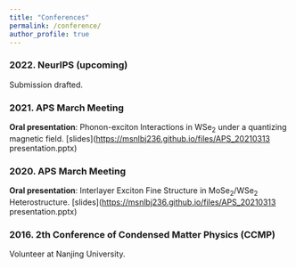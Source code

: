 ```yaml
---
title: "Conferences"
permalink: /conference/
author_profile: true
---
```



### 2022. NeurIPS (upcoming)
Submission drafted.

### 2021. APS March Meeting
**Oral presentation**: Phonon-exciton Interactions in WSe<sub>2</sub> under a quantizing magnetic field. [slides](https://msnlbj236.github.io/files/APS_20210313 presentation.pptx) 

### 2020. APS March Meeting
**Oral presentation**: Interlayer Exciton Fine Structure in MoSe<sub>2</sub>/WSe<sub>2</sub> Heterostructure. [slides](https://msnlbj236.github.io/files/APS_20210313 presentation.pptx) 

### 2016. 2th Conference of Condensed Matter Physics (CCMP)
Volunteer at Nanjing University.
